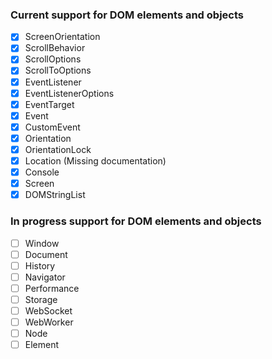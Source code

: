 ### Current support for DOM elements and objects
- [x] ScreenOrientation
- [x] ScrollBehavior
- [x] ScrollOptions
- [x] ScrollToOptions
- [x] EventListener
- [x] EventListenerOptions
- [x] EventTarget
- [x] Event
- [x] CustomEvent
- [x] Orientation
- [x] OrientationLock
- [x] Location (Missing documentation)
- [x] Console
- [x] Screen
- [x] DOMStringList
### In progress support for DOM elements and objects
- [ ] Window
- [ ] Document
- [ ] History
- [ ] Navigator
- [ ] Performance
- [ ] Storage
- [ ] WebSocket
- [ ] WebWorker
- [ ] Node
- [ ] Element
